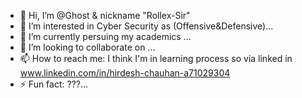 - 👋 Hi, I’m @Ghost & nickname "Rollex-Sir"
- 👀 I’m interested in Cyber Security as (Offensive&Defensive)...
- 🌱 I’m currently persuing my academics ...
- 💞️ I’m looking to collaborate on ...
- 📫 How to reach me: I think I'm in learning process so via linked in
www.linkedin.com/in/hirdesh-chauhan-a71029304
- ⚡ Fun fact: ???...

<!---
Rollex-Sir/Rollex-Sir is a ✨ special ✨ repository because its `README.md` (this file) appears on your GitHub profile.
You can click the Preview link to take a look at your changes.
--->
